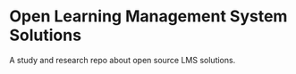 # Open Learning Management System Solutions

A study and research repo about open source LMS solutions.
